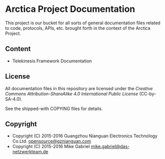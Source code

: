 # Arctica Project Documentation

This project is our bucket for all sorts of general documentation files
related to code, protocols, APIs, etc. brought forth in the context of
the Arctica Project.

## Content

* Telekinesis Framework Documentation

## License

All documentation files in this repository are licensed under the
*Creative Commons Attribution-ShareAlike 4.0 International Public
License* (CC-by-SA-4.0).

See the shipped-with COPYING files for details.

## Copyright

* Copyright (C) 2015-2016 Guangzhou Nianguan Electronics Technology Co.Ltd. <opensource@gznianguan.com>
* Copyright (C) 2015-2016 Mike Gabriel <mike.gabriel@das-netzwerkteam.de>
